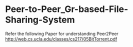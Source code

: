 # Peer-to-Peer_Gr-based-File-Sharing-System

Refer the following Paper for understanding Peer2Peer</br>
http://web.cs.ucla.edu/classes/cs217/05BitTorrent.pdf

